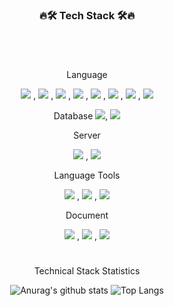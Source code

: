 <h3 align="center"><b>🔥🛠 Tech Stack 🛠🔥</b></h3>

#

<div align="center">
</br>

Language


<img src="https://img.shields.io/badge/HTML5-E34F26?style=for-the-badge&logo=HTML5&logoColor=white"/></a> ,
<img src="https://img.shields.io/badge/CSS3-1572B6?style=for-the-badge&logo=CSS3&logoColor=white"/></a> ,
<img src="https://img.shields.io/badge/JavaScript-F7DF1E?style=for-the-badge&logo=JavaScript&logoColor=white"/></a> ,
<img src="https://img.shields.io/badge/Java-FF3232?style=for-the-badge&logo=Java&logoColor=white"/></a> ,
<img src="https://img.shields.io/badge/spring-6DB33F?style=for-the-badge&logo=spring&logoColor=white"/></a> ,
<img src="https://img.shields.io/badge/android-3DDC84?style=for-the-badge&logo=android&logoColor=white"/></a> ,
<img src="https://img.shields.io/badge/Kotlin-7F52FF?style=for-the-badge&logo=Kotlin&logoColor=white"/></a> ,
<img src="https://img.shields.io/badge/python-3776AB?style=for-the-badge&logo=python&logoColor=white"/></a>


Database
<img src="https://img.shields.io/badge/mysql-4479A1?style=for-the-badge&logo=mysql&logoColor=white"/></a>,
<img src="https://img.shields.io/badge/oracle-F80000?style=for-the-badge&logo=oracle&logoColor=white"/></a> 


Server

<img src="https://img.shields.io/badge/apachetomcat-2C2255?style=for-the-badge&logo=apachetomcat&logoColor=white"/></a> ,
<img src="https://img.shields.io/badge/flask-000000?style=for-the-badge&logo=flask&logoColor=white"/></a> 


Language Tools

<img src="https://img.shields.io/badge/eclipseide-7F52FF?style=for-the-badge&logo=eclipseide&logoColor=white"/></a> ,
<img src="https://img.shields.io/badge/visualstudiocode-007ACC?style=for-the-badge&logo=visualstudiocode&logoColor=white"/></a> ,
<img src="https://img.shields.io/badge/intellijidea-000000?style=for-the-badge&logo=intellijidea&logoColor=white"/></a> 


Document

<img src="https://img.shields.io/badge/microsoftexcel-217346?style=for-the-badge&logo=microsoftexcel&logoColor=white"/></a> ,
<img src="https://img.shields.io/badge/microsoftpowerpoint-B7472A?style=for-the-badge&logo=microsoftpowerpoint&logoColor=white"/></a> ,
<img src="https://img.shields.io/badge/microsoftword-2B579A?style=for-the-badge&logo=microsoftword&logoColor=white"/></a> 


#

Technical Stack Statistics

![Anurag's github stats](https://github-readme-stats.vercel.app/api?username=KimGeunTe&show_icons=true&theme=tokyonight)
![Top Langs](https://github-readme-stats.vercel.app/api/top-langs/?username=KimGeunTe&layout=compact&theme=tokyonight)
</div>
